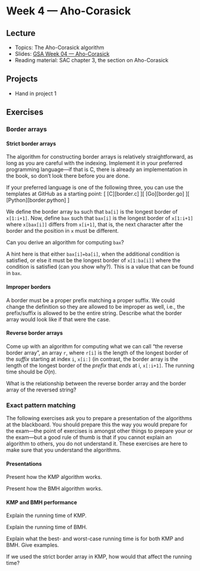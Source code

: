 # Week 4 — Aho-Corasick

## Lecture

- Topics: The Aho-Corasick algorithm
- Slides: [GSA Week 04 — Aho-Corasick](../slides/GSA%20Week%2004%20--%20Aho-Corasick.pdf)
- Reading material: SAC chapter 3, the section on Aho-Corasick

## Projects

- Hand in project 1

## Exercises

### Border arrays

#### Strict border arrays

The algorithm for constructing border arrays is relatively straightforward, as long as you are careful with the indexing. Implement it in your preferred programming language—if that is C, there is already an implementation in the book, so don’t look there before you are done.

If your preferred language is one of the following three, you can use the templates at GitHub as a starting point: [ [C][border.c] ][ [Go][border.go] ][ [Python][border.python] ]

We define the border array `ba` such that `ba[i]` is the longest border of `x[1:i+1]`. Now, define `bax` such that `bax[i]` is the longest border of `x[1:i+1]` where `x[bax[i]]` differs from `x[i+1]`, that is, the next character after the border and the position in `x` must be different.

Can you derive an algorithm for computing `bax`?

A hint here is that either `bax[i]=ba[i]`, when the additional condition is satisfied, or else it must be the longest border of `x[1:ba[i]]` where the condition is satisfied (can you show why?). This is a value that can be found in `bax`.

#### Improper borders

A border must be a proper prefix matching a proper suffix. We could change the definition so they are allowed to be improper as well, i.e., the prefix/suffix is allowed to be the entire string. Describe what the border array would look like if that were the case.

#### Reverse border arrays

Come up with an algorithm for computing what we can call “the reverse border array”, an array `r`, where `r[i]` is the length of the longest border of the *suffix* starting at index `i`, `x[i:]` (in contrast, the border array is the length of the longest border of the *prefix* that *ends* at i, `x[:i+1]`. The running time should be $O(n)$.

What is the relationship between the reverse border array and the border array of the reversed string?

### Exact pattern matching

The following exercises ask you to prepare a presentation of the algorithms at the blackboard. You should prepare this the way you would prepare for the exam—the point of exercises is amongst other things to prepare your or the exam—but a good rule of thumb is that if you cannot explain an algorithm to others, you do not understand it. These exercises are here to make sure that you understand the algorithms.

#### Presentations

Present how the KMP algorithm works.

Present how the BMH algorithm works.

#### KMP and BMH performance

Explain the running time of KMP.

Explain the running time of BMH.

Explain what the best- and worst-case running time is for both KMP and BMH. Give examples.

If we used the strict border array in KMP, how would that affect the running time?
